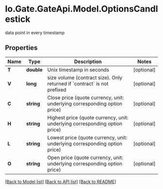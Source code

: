 
# Io.Gate.GateApi.Model.OptionsCandlestick

data point in every timestamp

## Properties

Name | Type | Description | Notes
------------ | ------------- | ------------- | -------------
**T** | **double** | Unix timestamp in seconds | [optional] 
**V** | **long** | size volume (contract size). Only returned if &#x60;contract&#x60; is not prefixed | [optional] 
**C** | **string** | Close price (quote currency, unit: underlying corresponding option price) | [optional] 
**H** | **string** | Highest price (quote currency, unit: underlying corresponding option price) | [optional] 
**L** | **string** | Lowest price (quote currency, unit: underlying corresponding option price) | [optional] 
**O** | **string** | Open price (quote currency, unit: underlying corresponding option price) | [optional] 

[[Back to Model list]](../README.md#documentation-for-models)
[[Back to API list]](../README.md#documentation-for-api-endpoints)
[[Back to README]](../README.md)
